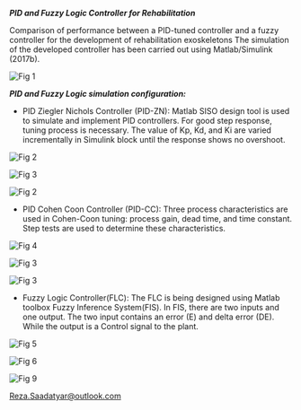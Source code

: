 ***PID and Fuzzy Logic Controller for Rehabilitation***

Comparison of performance between a PID-tuned controller and a fuzzy controller for the development of rehabilitation exoskeletons
The simulation of the developed controller has been carried out using Matlab/Simulink (2017b).

![Fig 1](https://user-images.githubusercontent.com/96347878/162259389-4400e43f-bd2a-4799-a121-76d91cd96dff.png)

***PID and Fuzzy Logic simulation configuration:***
* PID Ziegler Nichols Controller (PID-ZN): 
Matlab SISO design tool is used to simulate and implement PID controllers. For good step response, tuning process is necessary. The value of Kp, Kd, and Ki are varied incrementally in Simulink block until the response shows no overshoot.

![Fig 2](https://user-images.githubusercontent.com/96347878/162265100-7f7967b2-1d5c-4655-a6cb-6af059be2bb0.PNG)

![Fig 3](https://user-images.githubusercontent.com/96347878/162269387-a472d9a4-4364-47ea-8245-ba9504440c86.PNG)

![Fig 2](https://user-images.githubusercontent.com/96347878/162275035-f5b5e006-77b4-416b-b155-d3705f260395.PNG)

* PID Cohen Coon Controller (PID-CC): Three process characteristics are used in Cohen-Coon tuning: process gain, dead time, and time constant. Step tests are used to determine these characteristics.

![Fig 4](https://user-images.githubusercontent.com/96347878/162278645-126dbe31-1743-4534-b173-b125779ebe1a.PNG)

![Fig 3](https://user-images.githubusercontent.com/96347878/162278746-d57c304c-72ff-4e30-8831-edff4271b1da.PNG)

![Fig 3](https://user-images.githubusercontent.com/96347878/162280473-c48758d7-6eff-4e12-b367-bafd1a5ffce1.PNG)

* Fuzzy Logic Controller(FLC): The FLC is being designed using Matlab toolbox Fuzzy Inference System(FIS). In FIS, there are two inputs and one
output. The two input contains an error (E)  and delta error (DE). While the output is a Control signal to the plant.

![Fig 5](https://user-images.githubusercontent.com/96347878/162283153-5bb32535-2183-40af-b1da-998b9350d438.PNG)

![Fig 6](https://user-images.githubusercontent.com/96347878/162283803-59ce5af4-5de4-45fe-9657-12e76c2d94a7.png)

![Fig 9](https://user-images.githubusercontent.com/96347878/162286874-7224403d-d2bf-4fc8-976b-9291c5abd2d0.PNG)

Reza.Saadatyar@outlook.com
